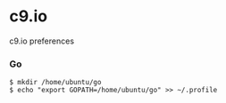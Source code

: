 # c9.io
c9.io preferences

### Go

```shell
$ mkdir /home/ubuntu/go
$ echo "export GOPATH=/home/ubuntu/go" >> ~/.profile
```

